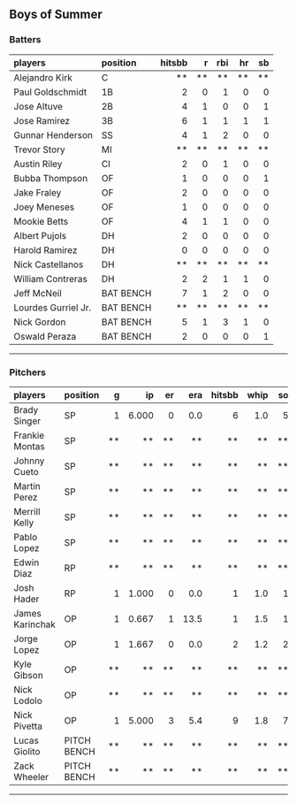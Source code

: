 ## Boys of Summer

### Batters

 
|players             |position  | hitsbb|  r| rbi| hr| sb| 
|:-------------------|:---------|------:|--:|---:|--:|--:| 
|Alejandro Kirk      |C         |     **| **|  **| **| **| 
|Paul Goldschmidt    |1B        |      2|  0|   1|  0|  0| 
|Jose Altuve         |2B        |      4|  1|   0|  0|  1| 
|Jose Ramirez        |3B        |      6|  1|   1|  1|  1| 
|Gunnar Henderson    |SS        |      4|  1|   2|  0|  0| 
|Trevor Story        |MI        |     **| **|  **| **| **| 
|Austin Riley        |CI        |      2|  0|   1|  0|  0| 
|Bubba Thompson      |OF        |      1|  0|   0|  0|  1| 
|Jake Fraley         |OF        |      2|  0|   0|  0|  0| 
|Joey Meneses        |OF        |      1|  0|   0|  0|  0| 
|Mookie Betts        |OF        |      4|  1|   1|  0|  0| 
|Albert Pujols       |DH        |      2|  0|   0|  0|  0| 
|Harold Ramirez      |DH        |      0|  0|   0|  0|  0| 
|Nick Castellanos    |DH        |     **| **|  **| **| **| 
|William Contreras   |DH        |      2|  2|   1|  1|  0| 
|Jeff McNeil         |BAT BENCH |      7|  1|   2|  0|  0| 
|Lourdes Gurriel Jr. |BAT BENCH |     **| **|  **| **| **| 
|Nick Gordon         |BAT BENCH |      5|  1|   3|  1|  0| 
|Oswald Peraza       |BAT BENCH |      2|  0|   0|  0|  1| 


* * *

### Pitchers

 
|players         |position    |  g|    ip| er|  era| hitsbb| whip| so|  w| sv| 
|:---------------|:-----------|--:|-----:|--:|----:|------:|----:|--:|--:|--:| 
|Brady Singer    |SP          |  1| 6.000|  0|  0.0|      6|  1.0|  5|  1|  0| 
|Frankie Montas  |SP          | **|    **| **|   **|     **|   **| **| **| **| 
|Johnny Cueto    |SP          | **|    **| **|   **|     **|   **| **| **| **| 
|Martin Perez    |SP          | **|    **| **|   **|     **|   **| **| **| **| 
|Merrill Kelly   |SP          | **|    **| **|   **|     **|   **| **| **| **| 
|Pablo Lopez     |SP          | **|    **| **|   **|     **|   **| **| **| **| 
|Edwin Diaz      |RP          | **|    **| **|   **|     **|   **| **| **| **| 
|Josh Hader      |RP          |  1| 1.000|  0|  0.0|      1|  1.0|  1|  0|  1| 
|James Karinchak |OP          |  1| 0.667|  1| 13.5|      1|  1.5|  1|  0|  0| 
|Jorge Lopez     |OP          |  1| 1.667|  0|  0.0|      2|  1.2|  2|  0|  0| 
|Kyle Gibson     |OP          | **|    **| **|   **|     **|   **| **| **| **| 
|Nick Lodolo     |OP          | **|    **| **|   **|     **|   **| **| **| **| 
|Nick Pivetta    |OP          |  1| 5.000|  3|  5.4|      9|  1.8|  7|  1|  0| 
|Lucas Giolito   |PITCH BENCH | **|    **| **|   **|     **|   **| **| **| **| 
|Zack Wheeler    |PITCH BENCH | **|    **| **|   **|     **|   **| **| **| **| 


* * *


